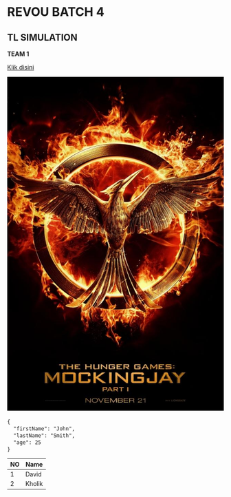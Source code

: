 # REVOU BATCH 4

## TL SIMULATION

**TEAM 1**

[Klik disini](www.google.com)

![Gambar hunger game](images/hunger.jpg)

```
{
  "firstName": "John",
  "lastName": "Smith",
  "age": 25
}
```

| NO  | Name   |
| --- | ------ |
| 1   | David  |
| 2   | Kholik |
